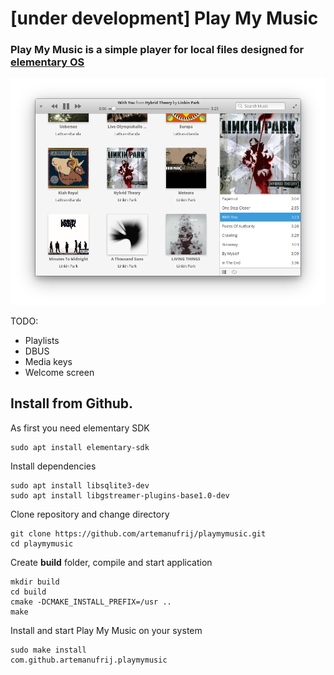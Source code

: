 # [under development] Play My Music

### Play My Music is a simple player for local files designed for [elementary OS](https://elementary.io)

![screenshot](Screenshot.png)

TODO:
* Playlists
* DBUS
* Media keys
* Welcome screen

## Install from Github.

As first you need elementary SDK
```
sudo apt install elementary-sdk
```

Install dependencies
```
sudo apt install libsqlite3-dev
sudo apt install libgstreamer-plugins-base1.0-dev
```

Clone repository and change directory
```
git clone https://github.com/artemanufrij/playmymusic.git
cd playmymusic
```

Create **build** folder, compile and start application
```
mkdir build
cd build
cmake -DCMAKE_INSTALL_PREFIX=/usr ..
make
```

Install and start Play My Music on your system
```
sudo make install
com.github.artemanufrij.playmymusic
```
